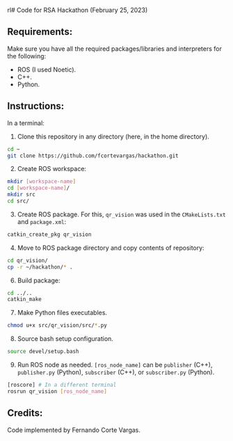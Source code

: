 rl# Code for RSA Hackathon (February 25, 2023)

## Requirements:
Make sure you have all the required packages/libraries and interpreters for the following:
- ROS (I used Noetic).
- C++.
- Python.

## Instructions:
In a terminal:
1. Clone this repository in any directory (here, in the home directory).
```bash
cd ~
git clone https://github.com/fcortevargas/hackathon.git
```
2. Create ROS workspace:
```bash
mkdir [workspace-name]
cd [workspace-name]/
mkdir src
cd src/
```
3. Create ROS package. For this, `qr_vision` was used in the `CMakeLists.txt` and `package.xml`:
```bash
catkin_create_pkg qr_vision
```
4. Move to ROS package directory and copy contents of repository:
```bash
cd qr_vision/
cp -r ~/hackathon/* .
``` 
6. Build package:
```bash
cd ../..
catkin_make
``` 
7. Make Python files executables.
```bash
chmod u+x src/qr_vision/src/*.py
```
8. Source bash setup configuration.
```bash
source devel/setup.bash
```
9. Run ROS node as needed. `[ros_node_name]` can be `publisher` (C++), `publisher.py` (Python), `subscriber` (C++), or `subscriber.py` (Python).
```bash
[roscore] # In a different terminal
rosrun qr_vision [ros_node_name]
```
## Credits:
Code implemented by Fernando Corte Vargas.
